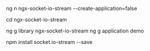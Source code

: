 ng n ngx-socket-io-stream --create-application=false

cd ngx-socket-io-stream

ng g library ngx-socket-io-stream
ng g application demo

npm install socket.io-stream --save
